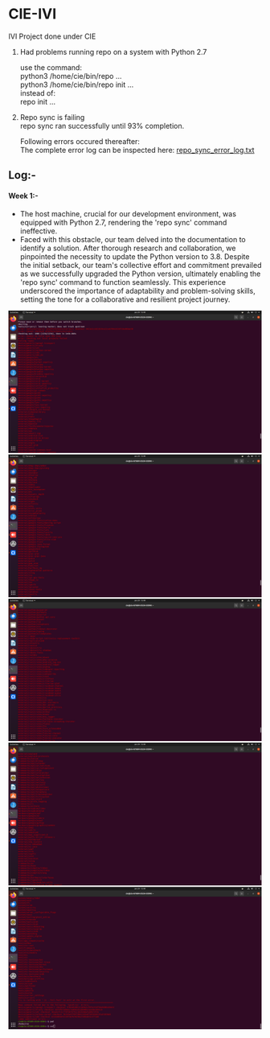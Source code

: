 # CIE-IVI
IVI Project done under CIE

1. Had problems running repo on a system with Python 2.7

	use the command:<br>
		python3 /home/cie/bin/repo ...<br>
		python3 /home/cie/bin/repo init ...<br>
	instead of:<br>
		repo init ...<br>

2. Repo sync is failing<br>
	repo sync ran successfully until 93% completion.<br>

	Following errors occured thereafter:<br>
 	The complete error log can be inspected here: [repo_sync_error_log.txt](repo_sync_error_log.txt)<br>

  

## Log:- 
#### Week 1:-
- The host machine, crucial for our development environment, was equipped with Python 2.7, rendering the 'repo sync' command ineffective.
-  Faced with this obstacle, our team delved into the documentation to identify a solution. After thorough research and collaboration, we pinpointed the necessity to update the Python version to 3.8. Despite the initial setback, our team's collective effort and commitment prevailed as we successfully upgraded the Python version, ultimately enabling the 'repo sync' command to function seamlessly. This experience underscored the importance of adaptability and problem-solving skills, setting the tone for a collaborative and resilient project journey.


 
	
 ![image description](Screenshot%20from%202024-01-29%2015-49-07.png)
 ![image description](Screenshot%20from%202024-01-29%2015-49-15.png)
 ![image description](Screenshot%20from%202024-01-29%2015-49-22.png)
 ![image description](Screenshot%20from%202024-01-29%2015-49-30.png)
 ![image description](Screenshot%20from%202024-01-29%2015-49-40.png)
 
